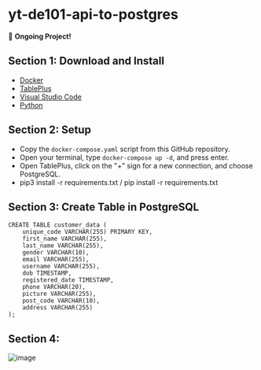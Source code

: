 # yt-de101-api-to-postgres

🚀 **Ongoing Project!**

## Section 1: Download and Install
- [Docker](https://www.docker.com/products/docker-desktop/)
- [TablePlus](https://tableplus.com/)
- [Visual Studio Code](https://code.visualstudio.com/)
- [Python](https://www.python.org/downloads/)

## Section 2: Setup
- Copy the `docker-compose.yaml` script from this GitHub repository.
- Open your terminal, type `docker-compose up -d`, and press enter.
- Open TablePlus, click on the "+" sign for a new connection, and choose PostgreSQL.
- pip3 install -r requirements.txt / pip install -r requirements.txt 

## Section 3: Create Table in PostgreSQL

```
CREATE TABLE customer_data (
    unique_code VARCHAR(255) PRIMARY KEY,
    first_name VARCHAR(255),
    last_name VARCHAR(255),
    gender VARCHAR(10),
    email VARCHAR(255),
    username VARCHAR(255),
    dob TIMESTAMP,
    registered_date TIMESTAMP,
    phone VARCHAR(20),
    picture VARCHAR(255),
    post_code VARCHAR(10),
    address VARCHAR(255)
);
```
## Section 4: 



![image](https://github.com/rickichann/yt-de101-api-to-postgres/assets/53082147/5b84c480-17d5-41f2-a644-22575b1a3493)
